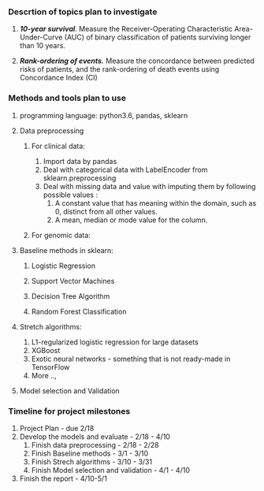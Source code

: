 ### Descrtion of topics plan to investigate

1. ***10-year survival***. Measure the Receiver-Operating Characteristic Area-Under-Curve (AUC)
   of binary classification of patients surviving longer than 10 years.

2. ***Rank-ordering of events.*** Measure the concordance between predicted risks of patients,
   and the rank-ordering of death events using Concordance Index (CI) 

   

### Methods and tools plan to use

1. programming language: python3.6, pandas, sklearn

2. Data preprocessing

   1. For clinical data:

      1. Import data by pandas
      2. Deal with categorical data with LabelEncoder from sklearn.preprocessing
      3. Deal with missing data and value with imputing them by following possible values :
         1. A constant value that has meaning within the domain, such as 0, distinct from all other values.
         2. A mean, median or mode value for the column.

   2. For genomic data:

      

3. Baseline methods in sklearn:

   1. Logistic Regression

   2. Support Vector Machines
   3. Decision Tree Algorithm
   4. Random Forest Classification

4. Stretch algorithms:

   1. L1-regularized logistic regression for large datasets 
   2. XGBoost 
   3. Exotic neural networks - something that is not ready-made in TensorFlow 
   4. More ..,

5. Model selection and Validation 

   

### Timeline for project milestones

1. Project Plan - due 2/18
2. Develop the models and evaluate - 2/18 - 4/10
   1. Finish data preprocessing - 2/18 - 2/28
   2. Finish Baseline methods - 3/1 - 3/10
   3. Finish Strech algorithms - 3/10 - 3/31
   4. Finish Model selection and validation - 4/1 - 4/10
3. Finish the report - 4/10-5/1





